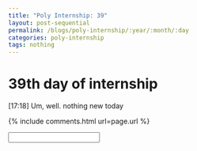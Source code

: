 ```yaml
---
title: "Poly Internship: 39"
layout: post-sequential
permalink: /blogs/poly-internship/:year/:month/:day
categories: poly-internship
tags: nothing
---
```

# 39th day of internship

<span class="timestamp">[17:18]</span> Um, well. nothing new today 


{% include comments.html url=page.url %}

<input id="password-input" type="password" class="text-secret" onkeyup="unlock()" autocomplete="off">

<span class="disable-selection" id="truth" style="display:block;"></span>